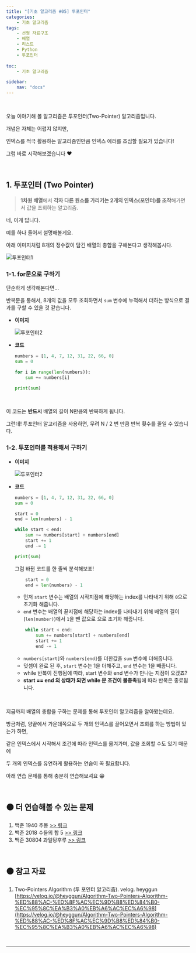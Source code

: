 ```yaml
---
title: "[기초 알고리즘 #05] 투포인터"
categories: 
    - 기초 알고리즘
tags:
    - 선형 자료구조
    - 배열
    - 리스트
    - Python
    - 투포인터
    
toc:
    - 기초 알고리즘

sidebar:
    nav: "docs"
---
```


<br>

오늘 이야기해 볼 알고리즘은 투포인터(Two-Pointer) 알고리즘입니다.

개념은 자체는 어렵지 않지만, 

인덱스를 적극 활용하는 알고리즘인만큼 인덱스 에러를 조심할 필요가 있습니다!

그럼 바로 시작해보겠습니다 ❤

<br>

## 1. 투포인터 (Two Pointer)

> **1차원 배열**에서 **각자 다른 원소를 가리키는 2개의 인덱스(포인터)를 조작**해가면서 값을 조회하는 알고리즘.

네, 이게 답니다.

예를 하나 들어서 설명해볼게요.

아래 이미지처럼 8개의 정수값이 담긴 배열의 총합을 구해본다고 생각해봅시다.

![투포인터1](/assets/images/post-src/04/twopointer-image-1-500x300.png)

### 1-1. for문으로 구하기

단순하게 생각해본다면...

반복문을 통해서, 8개의 값을 모두 조회하면서 `sum` 변수에 누적해서 더하는 방식으로 결과를 구할 수 있을 것 같습니다.

- **이미지**

    ![투포인터2](/assets/images/post-src/04/twopointer-image-2-500x300.png)

- **코드**

    ```python
    numbers = [1, 4, 7, 12, 31, 22, 66, 0]
    sum = 0

    for i in range(len(numbers)):
        sum += numbers[i]

    print(sum)
    ```

<br>

이 코드는 **반드시** 배열의 길이 N만큼의 반복하게 됩니다. 

그런데! 투포인터 알고리즘을 사용하면, 무려 N / 2 번 만큼 반복 횟수를 줄일 수 있습니다.

### 1-2. 투포인터를 적용해서 구하기

- **이미지**

    ![투포인터2](/assets/images/post-src/04/twopointer-image-3-500x300.png)

- **코드**

    ```python
    numbers = [1, 4, 7, 12, 31, 22, 66, 0]
    sum = 0

    start = 0
    end = len(numbers) - 1

    while start < end:
        sum += numbers[start] + numbers[end]
        start += 1
        end -= 1

    print(sum)
    ```
    
    그럼 바뀐 코드를 한 줄씩 분석해보죠!
    ```python
        start = 0
        end = len(numbers) - 1
    ```
    - 먼저 `start` 변수는 배열의 시작지점에 해당하는 index를 나타내기 위해 `0`으로 초기화 해줍니다.    
    - `end` 변수는 배열의 끝지점에 해당하는 index를 나타내기 위해 배열의 길이(`len(number)`)에서 `1`을 뺀 값으로 으로 초기화 해줍니다.

    ```python
        while start < end:
            sum += numbers[start] + numbers[end]
            start += 1
            end -= 1
    ```
    - `numbers[start]`와 `numbers[end]`를 더한값을 `sum` 변수에 더해줍니다.
    - 덧셈이 완료 된 후, `start` 변수는 1을 더해주고, `end` 변수는 1을 빼줍니다.
    - while 반복이 진행됨에 따라, start 변수와 end 변수가 만나는 지점이 오겠죠?
    - **start == end 의 상태가 되면 while 문 조건이 불충족**됨에 따라 반복은 종료됩니다.

<br>

지금까지 배열의 총합을 구하는 문제를 통해 투포인터 알고리즘을 알아봤는데요.

방금처럼, 양끝에서 가운데쪽으로 두 개의 인덱스를 끌어오면서 조회를 하는 방법이 있는가 하면,

같은 인덱스에서 시작해서 조건에 따라 인덱스를 옮겨가며, 값을 조회할 수도 있기 때문에

두 개의 인덱스를 유연하게 활용하는 연습이 꼭 필요합니다.

아래 연습 문제를 통해 충분히 연습해보셔요 😁

<br>

## ⚫ 더 연습해볼 수 있는 문제

1. 백준 1940 주몽 [>> 링크](https://www.acmicpc.net/problem/1940)
2. 백준 2018 수들의 합 5 [>> 링크](https://www.acmicpc.net/problem/2018)
3. 백준 30804 과일탕후루 [>> 링크](https://www.acmicpc.net/problem/30804)

<br>

## ⚫ 참고 자료

1. Two-Pointers Algorithm (투 포인터 알고리즘). velog. heyggun [https://velog.io/@heyggun/Algorithm-Two-Pointers-Algorithm-%ED%88%AC-%ED%8F%AC%EC%9D%B8%ED%84%B0-%EC%95%8C%EA%B3%A0%EB%A6%AC%EC%A6%98](https://velog.io/@heyggun/Algorithm-Two-Pointers-Algorithm-%ED%88%AC-%ED%8F%AC%EC%9D%B8%ED%84%B0-%EC%95%8C%EA%B3%A0%EB%A6%AC%EC%A6%98)

<br>

---

<br>
